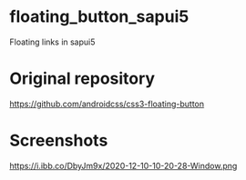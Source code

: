 # floating_button_sapui5
Floating links in sapui5

# Original repository
https://github.com/androidcss/css3-floating-button

# Screenshots

https://i.ibb.co/DbyJm9x/2020-12-10-10-20-28-Window.png

